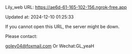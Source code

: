 Lily_web URL: https://ae6d-61-165-102-156.ngrok-free.app

Updated at: 2024-12-10 01:25:33

If you cannot open this URL, the server might be down.

Please contact: 

goley04@foxmail.com Or Wechat:GL_yeaH